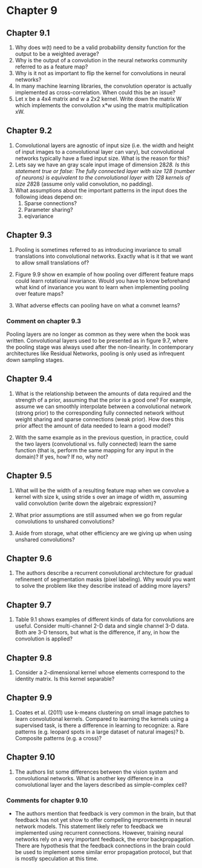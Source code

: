 # Chapter 9
## Chapter 9.1
1. Why does w(t) need to be a valid probability density function for the output to be a weighted average?
2. Why is the output of a convolution in the neural networks community referred to as a feature map?
3. Why is it not as important to flip the kernel for convolutions in neural networks?
4. In many machine learning libraries, the convolution operator is actually implemented as cross-correlation. When could this be an issue?
5. Let x be a 4x4 matrix and w a 2x2 kernel. Write down the matrix W which implements the convolution x*w using the matrix multiplication xW. 

## Chapter 9.2
1. Convolutional layers are agnostic of input size (i.e. the width and height of input images to a convolutional layer can vary), but convolutional networks typically have a fixed input size. What is the reason for this?
2. Lets say we have an gray scale input image of dimension 28*28. Is this statement true or false: The fully connected layer with size 128 (number of neurons) is equivalent to the convolutional layer with 128 kernels of size 28*28 (assume only valid convolution, no padding).
3. What assumptions about the important patterns in the input does the following ideas depend on:
    1. Sparse connections?
    2. Parameter sharing?
    3. eqivariance

## Chapter 9.3
1. Pooling is sometimes referred to as introducing invariance to small translations into convolutional networks. Exactly what is it that we want to allow small translations of?

2. Figure 9.9 show en example of how pooling over different feature maps could learn rotational invariance. Would you have to know beforehand what kind of invariance you want to learn when implementing pooling over feature maps?

3. What adverse effects can pooling have on what a convnet learns?

### Comment on chapter 9.3
Pooling layers are no longer as common as they were when the book was written. Convolutional layers used to be presented as in figure 9.7, where the pooling stage was always used after the non-linearity. In contemporary  architectures like Residual Networks, pooling is only used as infrequent down sampling stages.

## Chapter 9.4
1. What is the relationship between the amounts of data required and the strength of a prior, assuming that the prior is a good one? For example, assume we can smoothly interpolate between a convolutional network (strong prior) to the corresponding fully connected network without weight sharing and sparse connections (weak prior). How does this prior affect the amount of data needed to learn a good model?

2.  With the same example as in the previous question, in practice, could the two layers (convolutional vs. fully connected) learn the same function (that is, perform the same mapping for any input in the domain)? If yes, how? If no, why not?

## Chapter 9.5
1. What will be the width of a resulting feature map when we convolve a kernel with size k, using stride s over an image of width m, assuming valid convolution (write down the algebraic expression)?

2. What prior assumptions are still assumed when we go from regular convolutions to unshared convolutions?

3. Aside from storage, what other efficiency are we giving up when using unshared convolutions?

## Chapter 9.6
1. The authors describe a recurrent convolutional architecture for gradual refinement of segmentation masks (pixel labeling). Why would you want to solve the problem like they describe instead of adding more layers?

## Chapter 9.7
1. Table 9.1 shows examples of different kinds of data for convolutions are useful. Consider multi-channel 2-D data and single channel 3-D data. Both are 3-D tensors, but what is the difference, if any, in how the convolution is applied?

## Chapter 9.8
1. Consider a 2-dimensional kernel whose elements correspond to the identity matrix. Is this kernel separable?

## Chapter 9.9
1. Coates et al. (2011) use k-means clustering on small image patches to learn convolutional kernels. Compared to learning the kernels using a supervised task, is there a difference in learning to recognize:
    a. Rare patterns (e.g. leopard spots in a large dataset of natural images)?
    b. Composite patterns (e.g. a cross)?


## Chapter 9.10
1. The authors list some differences between the vision system and convolutional networks. What is another key difference in a convolutional layer and the layers described as simple-complex cell?

### Comments for chapter 9.10
- The authors mention that feedback is very common in the brain, but that feedback has not yet show to offer compelling improvements in neural network models. This statement likely refer to feedback we implemented using recurrent connections. However, training neural networks rely on a very important feedback, the error backpropagation. There are hypothesis that the feedback connections in the brain could be used to implement some similar error propagation protocol, but that is mostly speculation at this time.

